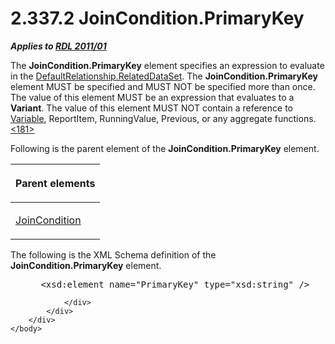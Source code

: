 <html dir="LTR" xmlns:mshelp="http://msdn.microsoft.com/mshelp" xmlns:ddue="http://ddue.schemas.microsoft.com/authoring/2003/5" xmlns:xlink="http://www.w3.org/1999/xlink" xmlns:tool="http://www.microsoft.com/tooltip">
    <head>
        <meta http-equiv="Content-Type" content="text/html; CHARSET=utf-8"></meta>
        <meta name="save" content="history"></meta>
        <title>2.337.2 JoinCondition.PrimaryKey</title>
        <xml>
            <mshelp:toctitle title="2.337.2 JoinCondition.PrimaryKey"></mshelp:toctitle>
            <mshelp:rltitle title="[MS-RDL]: JoinCondition.PrimaryKey"></mshelp:rltitle>
            <mshelp:keyword index="A" term="3646b194-1f1b-433e-90c3-3255d3d371cc"></mshelp:keyword>
            <mshelp:attr name="DCSext.ContentType" value="open specification"></mshelp:attr>
            <mshelp:attr name="AssetID" value="3646b194-1f1b-433e-90c3-3255d3d371cc"></mshelp:attr>
            <mshelp:attr name="TopicType" value="kbRef"></mshelp:attr>
            <mshelp:attr name="DCSext.Title" value="[MS-RDL]: JoinCondition.PrimaryKey" />
        </xml>
    </head>
    <body>
        <div id="header">
            <h1 class="heading">2.337.2 JoinCondition.PrimaryKey</h1>
        </div>
        <div id="mainSection">
            <div id="mainBody">
                <div id="allHistory" class="saveHistory"></div>
                <div id="sectionSection0" class="section" name="collapseableSection">
                    

<p><b><i>Applies to </i></b><a href="bf2bab1a-b608-4bcc-b718-1cc1baa9579c.html"><b><i>RDL 2011/01</i></b></a></p>

<p>The <b>JoinCondition.PrimaryKey</b> element specifies an
expression to evaluate in the <a href="619fae3b-b14c-4cdb-a080-0e67d368cc62.html">DefaultRelationship.RelatedDataSet</a>.
The <b>JoinCondition.PrimaryKey</b> element MUST be specified and MUST NOT be
specified more than once. The value of this element MUST be an expression that
evaluates to a <b>Variant</b>. The value of this element MUST NOT contain a
reference to <a href="fc2c2c96-ec36-47c2-b156-a6d8c0cbabd8.html">Variable</a>,
ReportItem, RunningValue, Previous, or any aggregate functions.<a id="Appendix_A_Target_181"></a><a href="1fe5fd87-2de5-4b2c-b762-5a4fd1373621.html#Appendix_A_181" aria-label="Product behavior note 181">&lt;181&gt;</a></p>

<p>Following is the parent element of the <b>JoinCondition.PrimaryKey</b>
element.</p>

<table>
 <thead>
  <tr>
   <th>
   <p>Parent elements</p>
   </th>
  </tr>
 </thead>
 <tr>
  <td>
  <p><a href="64091774-c185-49ed-821c-9e720b2ee019.html">JoinCondition</a></p>
  </td>
 </tr>
</table>

<p>The following is the XML Schema definition of the <b>JoinCondition.PrimaryKey</b>
element.</p>

<dl>
<dd>
<div><pre> &lt;xsd:element name=&quot;PrimaryKey&quot; type=&quot;xsd:string&quot; /&gt;
</pre></div>
</dd></dl>


                </div>
            </div>
        </div>
    </body>
</html>